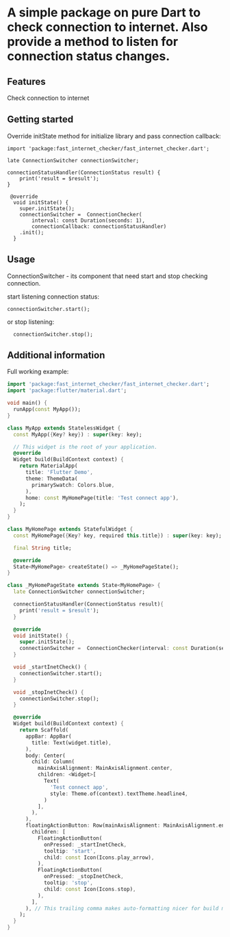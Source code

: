 
# A simple package on pure Dart to check connection to internet. Also provide a method to listen for connection status changes.

## Features

Check connection to internet

## Getting started

Override initState method for initialize library and pass connection callback:
```
import 'package:fast_internet_checker/fast_internet_checker.dart';

late ConnectionSwitcher connectionSwitcher;

connectionStatusHandler(ConnectionStatus result) {
    print('result = $result');
}
 
 @override
  void initState() {
    super.initState();
    connectionSwitcher =  ConnectionChecker(
        interval: const Duration(seconds: 1),
        connectionCallback: connectionStatusHandler)
    .init();
  }
```

## Usage

ConnectionSwitcher - its component that need start and stop checking connection.

start listening connection status:
 ```
 connectionSwitcher.start();
 ```
or stop listening:
 ```
   connectionSwitcher.stop();
 ```

## Additional information
Full working example:
```Dart
import 'package:fast_internet_checker/fast_internet_checker.dart';
import 'package:flutter/material.dart';

void main() {
  runApp(const MyApp());
}

class MyApp extends StatelessWidget {
  const MyApp({Key? key}) : super(key: key);

  // This widget is the root of your application.
  @override
  Widget build(BuildContext context) {
    return MaterialApp(
      title: 'Flutter Demo',
      theme: ThemeData(
        primarySwatch: Colors.blue,
      ),
      home: const MyHomePage(title: 'Test connect app'),
    );
  }
}

class MyHomePage extends StatefulWidget {
  const MyHomePage({Key? key, required this.title}) : super(key: key);

  final String title;

  @override
  State<MyHomePage> createState() => _MyHomePageState();
}

class _MyHomePageState extends State<MyHomePage> {
  late ConnectionSwitcher connectionSwitcher;

  connectionStatusHandler(ConnectionStatus result){
    print('result = $result');
  }

  @override
  void initState() {
    super.initState();
    connectionSwitcher =  ConnectionChecker(interval: const Duration(seconds: 1), connectionCallback: connectionStatusHandler).init();
  }

  void _startInetCheck() {
    connectionSwitcher.start();
  }

  void _stopInetCheck() {
    connectionSwitcher.stop();
  }

  @override
  Widget build(BuildContext context) {
    return Scaffold(
      appBar: AppBar(
        title: Text(widget.title),
      ),
      body: Center(
        child: Column(
          mainAxisAlignment: MainAxisAlignment.center,
          children: <Widget>[
            Text(
              'Test connect app',
              style: Theme.of(context).textTheme.headline4,
            )
          ],
        ),
      ),
      floatingActionButton: Row(mainAxisAlignment: MainAxisAlignment.end,
        children: [
          FloatingActionButton(
            onPressed: _startInetCheck,
            tooltip: 'start',
            child: const Icon(Icons.play_arrow),
          ),
          FloatingActionButton(
            onPressed: _stopInetCheck,
            tooltip: 'stop',
            child: const Icon(Icons.stop),
          ),
        ],
      ), // This trailing comma makes auto-formatting nicer for build methods.
    );
  }
}

```

